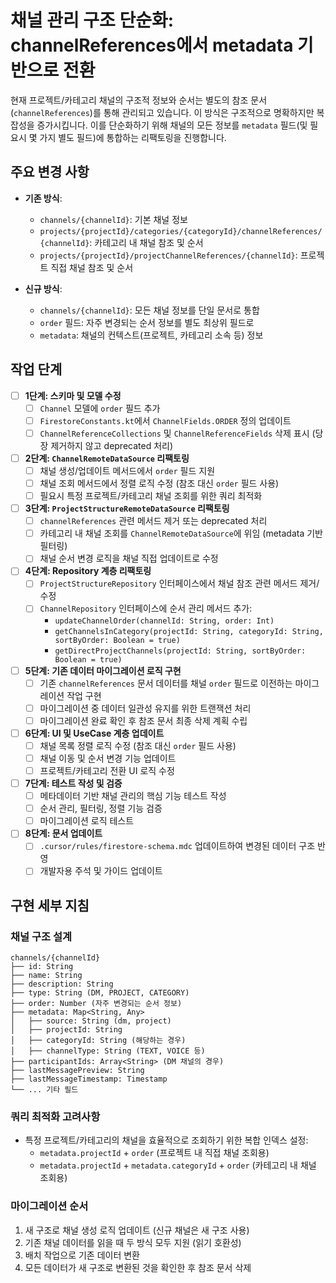 # 채널 관리 구조 단순화: channelReferences에서 metadata 기반으로 전환

현재 프로젝트/카테고리 채널의 구조적 정보와 순서는 별도의 참조 문서(`channelReferences`)를 통해 관리되고 있습니다. 이 방식은 구조적으로 명확하지만 복잡성을 증가시킵니다. 이를 단순화하기 위해 채널의 모든 정보를 `metadata` 필드(및 필요시 몇 가지 별도 필드)에 통합하는 리팩토링을 진행합니다.

## 주요 변경 사항

- **기존 방식**:
  - `channels/{channelId}`: 기본 채널 정보
  - `projects/{projectId}/categories/{categoryId}/channelReferences/{channelId}`: 카테고리 내 채널 참조 및 순서
  - `projects/{projectId}/projectChannelReferences/{channelId}`: 프로젝트 직접 채널 참조 및 순서

- **신규 방식**:
  - `channels/{channelId}`: 모든 채널 정보를 단일 문서로 통합
  - `order` 필드: 자주 변경되는 순서 정보를 별도 최상위 필드로
  - `metadata`: 채널의 컨텍스트(프로젝트, 카테고리 소속 등) 정보

## 작업 단계

- [ ] **1단계: 스키마 및 모델 수정**
  - [ ] `Channel` 모델에 `order` 필드 추가
  - [ ] `FirestoreConstants.kt`에서 `ChannelFields.ORDER` 정의 업데이트
  - [ ] `ChannelReferenceCollections` 및 `ChannelReferenceFields` 삭제 표시 (당장 제거하지 않고 deprecated 처리)

- [ ] **2단계: `ChannelRemoteDataSource` 리팩토링**
  - [ ] 채널 생성/업데이트 메서드에서 `order` 필드 지원
  - [ ] 채널 조회 메서드에서 정렬 로직 수정 (참조 대신 `order` 필드 사용)
  - [ ] 필요시 특정 프로젝트/카테고리 채널 조회를 위한 쿼리 최적화

- [ ] **3단계: `ProjectStructureRemoteDataSource` 리팩토링**
  - [ ] `channelReferences` 관련 메서드 제거 또는 deprecated 처리
  - [ ] 카테고리 내 채널 조회를 `ChannelRemoteDataSource`에 위임 (metadata 기반 필터링)
  - [ ] 채널 순서 변경 로직을 채널 직접 업데이트로 수정

- [ ] **4단계: Repository 계층 리팩토링**
  - [ ] `ProjectStructureRepository` 인터페이스에서 채널 참조 관련 메서드 제거/수정
  - [ ] `ChannelRepository` 인터페이스에 순서 관리 메서드 추가:
    - `updateChannelOrder(channelId: String, order: Int)`
    - `getChannelsInCategory(projectId: String, categoryId: String, sortByOrder: Boolean = true)`
    - `getDirectProjectChannels(projectId: String, sortByOrder: Boolean = true)`

- [ ] **5단계: 기존 데이터 마이그레이션 로직 구현**
  - [ ] 기존 `channelReferences` 문서 데이터를 채널 `order` 필드로 이전하는 마이그레이션 작업 구현
  - [ ] 마이그레이션 중 데이터 일관성 유지를 위한 트랜잭션 처리
  - [ ] 마이그레이션 완료 확인 후 참조 문서 최종 삭제 계획 수립

- [ ] **6단계: UI 및 UseCase 계층 업데이트**
  - [ ] 채널 목록 정렬 로직 수정 (참조 대신 `order` 필드 사용)
  - [ ] 채널 이동 및 순서 변경 기능 업데이트
  - [ ] 프로젝트/카테고리 전환 UI 로직 수정

- [ ] **7단계: 테스트 작성 및 검증**
  - [ ] 메타데이터 기반 채널 관리의 핵심 기능 테스트 작성
  - [ ] 순서 관리, 필터링, 정렬 기능 검증
  - [ ] 마이그레이션 로직 테스트

- [ ] **8단계: 문서 업데이트**
  - [ ] `.cursor/rules/firestore-schema.mdc` 업데이트하여 변경된 데이터 구조 반영
  - [ ] 개발자용 주석 및 가이드 업데이트

## 구현 세부 지침

### 채널 구조 설계

```
channels/{channelId}
├── id: String
├── name: String
├── description: String
├── type: String (DM, PROJECT, CATEGORY)
├── order: Number (자주 변경되는 순서 정보)
├── metadata: Map<String, Any>
│   ├── source: String (dm, project)
│   ├── projectId: String
│   ├── categoryId: String (해당하는 경우)
│   ├── channelType: String (TEXT, VOICE 등)
├── participantIds: Array<String> (DM 채널의 경우)
├── lastMessagePreview: String
├── lastMessageTimestamp: Timestamp
└── ... 기타 필드
```

### 쿼리 최적화 고려사항

- 특정 프로젝트/카테고리의 채널을 효율적으로 조회하기 위한 복합 인덱스 설정:
  - `metadata.projectId` + `order` (프로젝트 내 직접 채널 조회용)
  - `metadata.projectId` + `metadata.categoryId` + `order` (카테고리 내 채널 조회용)

### 마이그레이션 순서

1. 새 구조로 채널 생성 로직 업데이트 (신규 채널은 새 구조 사용)
2. 기존 채널 데이터를 읽을 때 두 방식 모두 지원 (읽기 호환성)
3. 배치 작업으로 기존 데이터 변환
4. 모든 데이터가 새 구조로 변환된 것을 확인한 후 참조 문서 삭제 